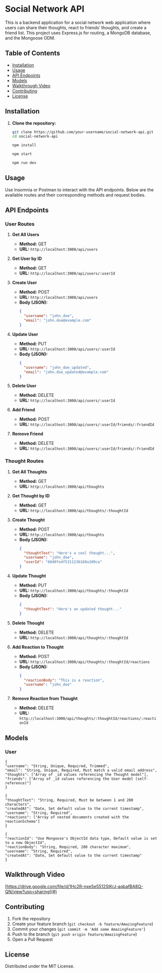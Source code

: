 # Social Network API

This is a backend application for a social network web application where users can share their thoughts, react to friends’ thoughts, and create a friend list. This project uses Express.js for routing, a MongoDB database, and the Mongoose ODM.

## Table of Contents

- [Installation](#installation)
- [Usage](#usage)
- [API Endpoints](#api-endpoints)
- [Models](#models)
- [Walkthrough Video](#walkthrough-video)
- [Contributing](#contributing)
- [License](#license)

## Installation

1. **Clone the repository:**

   ```bash
   git clone https://github.com/your-username/social-network-api.git
   cd social-network-api

   npm install

   npm start

   npm run dev

## Usage

Use Insomnia or Postman to interact with the API endpoints. Below are the available routes and their corresponding methods and request bodies.

## API Endpoints

### User Routes

1. **Get All Users**
   - **Method:** GET
   - **URL:** `http://localhost:3000/api/users`

2. **Get User by ID**
   - **Method:** GET
   - **URL:** `http://localhost:3000/api/users/:userId`

3. **Create User**
   - **Method:** POST
   - **URL:** `http://localhost:3000/api/users`
   - **Body (JSON):**
     ```json
     {
       "username": "john_doe",
       "email": "john.doe@example.com"
     }
     ```

4. **Update User**
   - **Method:** PUT
   - **URL:** `http://localhost:3000/api/users/:userId`
   - **Body (JSON):**
     ```json
     {
       "username": "john_doe_updated",
       "email": "john.doe_updated@example.com"
     }
     ```

5. **Delete User**
   - **Method:** DELETE
   - **URL:** `http://localhost:3000/api/users/:userId`

6. **Add Friend**
   - **Method:** POST
   - **URL:** `http://localhost:3000/api/users/:userId/friends/:friendId`

7. **Remove Friend**
   - **Method:** DELETE
   - **URL:** `http://localhost:3000/api/users/:userId/friends/:friendId`

### Thought Routes

1. **Get All Thoughts**
   - **Method:** GET
   - **URL:** `http://localhost:3000/api/thoughts`

2. **Get Thought by ID**
   - **Method:** GET
   - **URL:** `http://localhost:3000/api/thoughts/:thoughtId`

3. **Create Thought**
   - **Method:** POST
   - **URL:** `http://localhost:3000/api/thoughts`
   - **Body (JSON):**
     ```json
     {
       "thoughtText": "Here's a cool thought...",
       "username": "john_doe",
       "userId": "60d0fe4f5311236168a109ca"
     }
     ```

4. **Update Thought**
   - **Method:** PUT
   - **URL:** `http://localhost:3000/api/thoughts/:thoughtId`
   - **Body (JSON):**
     ```json
     {
       "thoughtText": "Here's an updated thought..."
     }
     ```

5. **Delete Thought**
   - **Method:** DELETE
   - **URL:** `http://localhost:3000/api/thoughts/:thoughtId`

6. **Add Reaction to Thought**
   - **Method:** POST
   - **URL:** `http://localhost:3000/api/thoughts/:thoughtId/reactions`
   - **Body (JSON):**
     ```json
     {
       "reactionBody": "This is a reaction",
       "username": "john_doe"
     }
     ```

7. **Remove Reaction from Thought**
   - **Method:** DELETE
   - **URL:** `http://localhost:3000/api/thoughts/:thoughtId/reactions/:reactionId`

## Models

### User
    {
    "username": "String, Unique, Required, Trimmed",
    "email": "String, Unique, Required, Must match a valid email address",
    "thoughts": ["Array of _id values referencing the Thought model"],
    "friends": ["Array of _id values referencing the User model (self-reference)"]
    }

    {
    "thoughtText": "String, Required, Must be between 1 and 280 characters",
    "createdAt": "Date, Set default value to the current timestamp",
    "username": "String, Required",
    "reactions": ["Array of nested documents created with the reactionSchema"]
    }

    {
    "reactionId": "Use Mongoose's ObjectId data type, Default value is set to a new ObjectId",
    "reactionBody": "String, Required, 280 character maximum",
    "username": "String, Required",
    "createdAt": "Date, Set default value to the current timestamp"
    }


## Walkthrough Video

[https://drive.google.com/file/d/1Hc2R-nxeSe5512SlKrJ-aqbafBA8Q-QN/view?usp=sharing](#)

## Contributing

1. Fork the repository
2. Create your feature branch (`git checkout -b feature/AmazingFeature`)
3. Commit your changes (`git commit -m 'Add some AmazingFeature'`)
4. Push to the branch (`git push origin feature/AmazingFeature`)
5. Open a Pull Request

## License

Distributed under the MIT License.